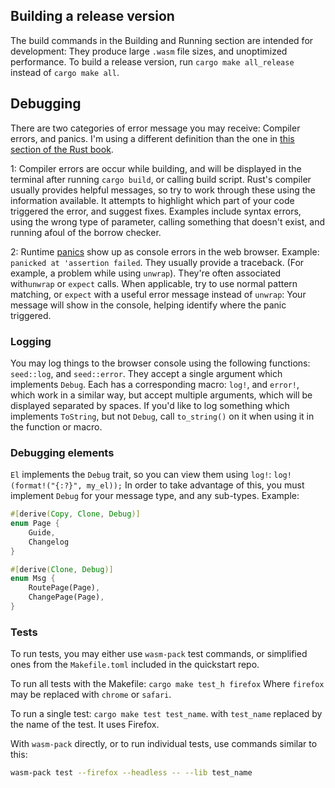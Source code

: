 ## Building a release version
The build commands in the Building and Running section are intended
for development: They produce large `.wasm` file sizes, and unoptimized performance.
To build a release version, run `cargo make all_release` instead of `cargo make all`.

## Debugging
There are two categories of error message you may receive: Compiler errors, and panics.
I'm using a different definition than the one in [this section of the Rust book](https://doc.rust-lang.org/book/ch09-00-error-handling.html).


1: Compiler errors are occur while building, and will be displayed in the terminal 
after running `cargo build`, or calling build script. Rust's compiler usually provides
helpful messages, so try to work through these using the information available. It attempts to highlight
which part of your code triggered the error, and suggest fixes. Examples include
syntax errors, using the wrong type of parameter, calling something that doesn't exist, and running afoul of the 
borrow checker.

2: Runtime [panics](https://doc.rust-lang.org/book/ch09-01-unrecoverable-errors-with-panic.html)
show up as console errors in the web browser. Example:
`panicked at 'assertion failed`. They usually provide a traceback. (For example, a problem while using `unwrap`). 
 They're often associated with`unwrap` or `expect` calls. When applicable, try to use normal
  pattern matching, or `expect` with a useful
 error message instead of `unwrap`: Your message will show in the console, helping identify where
 the panic triggered.


### Logging
You may log things to the browser console using the following functions: `seed::log`, and `seed::error`.
 They accept a single argument which implements `Debug`. Each has a corresponding macro: `log!`, and
`error!`, which work in a similar way, but accept multiple arguments, which will
be displayed separated by spaces. If you'd like to log something which implements `ToString`, but
not `Debug`, call `to_string()` on it when using it in the function or macro.


### Debugging elements
`El` implements the `Debug` trait, so you can view them using `log!`: `log!(format!("{:?}", my_el));`
In order to take advantage of this, you must implement `Debug` for your message type, and 
any sub-types. Example:

```rust
#[derive(Copy, Clone, Debug)]
enum Page {
    Guide,
    Changelog
}

#[derive(Clone, Debug)]
enum Msg {
    RoutePage(Page),
    ChangePage(Page),
}
```


### Tests
To run tests, you may either use `wasm-pack` test commands, or simplified ones from the 
`Makefile.toml` included in the quickstart repo. 

To run all tests with the Makefile:
`cargo make test_h firefox`
Where `firefox` may be replaced with `chrome` or `safari`.

To run a single test:
`cargo make test test_name`. 
with `test_name` replaced by the name of the test. It uses Firefox.

With `wasm-pack` directly, or to run individual tests, use commands similar to this:
```bash
wasm-pack test --firefox --headless -- --lib test_name
```